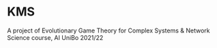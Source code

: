 # KMS
A project of Evolutionary Game Theory for Complex Systems &amp; Network Science course, AI UniBo 2021/22
